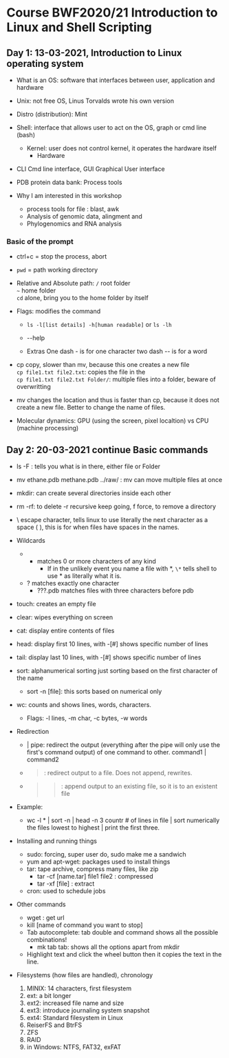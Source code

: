 # Course BWF2020/21 Introduction to Linux and Shell Scripting  

## Day 1: 13-03-2021, Introduction to Linux operating system
- What is an OS: software that interfaces between user, application and hardware
- Unix: not free OS, Linus Torvalds wrote his own version
- Distro (distribution): Mint
- Shell: interface that allows user to act on the OS, graph or cmd line (bash)
    - Kernel: user does not control kernel, it operates the hardware itself
      - Hardware
- CLI Cmd line interface, GUI Graphical User interface

- PDB protein data bank: Process tools

- Why I am interested in this workshop
  - process tools for file : blast, awk
  - Analysis of genomic data, alingment and
  - Phylogenomics and RNA analysis

### Basic of the prompt
- ctrl+c = stop the process, abort
- `pwd` = path working directory

- Relative and Absolute path:
  `/` root folder  
  `~` home folder  
  `cd` alone, bring you to the home folder by itself

- Flags: modifies the command  
  - `ls -l[list details] -h[human readable]` or `ls -lh`
  - --help

  - Extras
    One dash - is for one character
    two dash -- is for a word

- cp copy, slower than mv, because this one creates a new file  
  `cp file1.txt file2.txt`: copies the file in the   
  `cp file1.txt file2.txt Folder/`: multiple files into a folder, beware of overwritting  
- mv changes the location and thus is faster than cp, because it does not create a new file. Better to change the name of files.

- Molecular dynamics: GPU (using the screen, pixel localtion) vs CPU (machine processing)

## Day 2: 20-03-2021 continue Basic commands

- ls -F : tells you what is in there, either file or Folder
- mv ethane.pdb methane.pdb ../raw/ : mv can move multiple files at once
- mkdir: can create several directories inside each other
- rm -rf: to delete -r recursive keep going, f force, to remove a directory
- \ escape character, tells linux to use literally the next character as a space ( ), this is for when files have spaces in the names.

- Wildcards
  - * matches 0 or more characters of any kind
      - If in the unlikely event you name a file with *, `\*` tells shell to use * as literally what it is.
  - ? matches exactly one character
      - ???.pdb matches files with three characters before pdb

- touch: creates an empty file
- clear: wipes everything on screen
- cat: display entire contents of files
- head: display first 10 lines,  with -[#] shows specific number of lines   
- tail: display last 10 lines, with -[#] shows specific number of lines
- sort: alphanumerical sorting just sorting based on the first character of the name
  - sort -n [file]: this sorts based on numerical only
- wc: counts and shows lines, words, characters.
    - Flags: -l lines, -m char, -c bytes, -w words

- Redirection
  - | pipe: redirect the output (everything after the pipe will only use the first's command output) of one command to other.
      command1 | command2
  - > : redirect output to a file. Does not append, rewrites.
  - >>: append output to an existing file, so it is to an existent file

- Example:
  - wc -l * | sort -n | head -n 3
  countr # of lines in file | sort numerically the files lowest to highest | print the first three.

- Installing and running things
    - sudo: forcing, super user do, sudo make me a sandwich
    - yum and apt-wget: packages used to install things
    - tar: tape archive, compress many files, like zip
        - tar -cf [name.tar] file1 file2 : compressed
        - tar -xf [file] : extract    
    - cron: used to schedule jobs

- Other commands
  - wget : get url
  - kill [name of command you want to stop]
  - Tab autocomplete: tab double and command shows all the possible combinations!
      - mk tab tab: shows all the options apart from mkdir
  - Highlight text and click the wheel button then it copies the text in the line.

- Filesystems (how files are handled), chronology
  1. MINIX: 14 characters, first filesystem
  2. ext: a bit longer
  3. ext2: increased file name and size
  4. ext3: introduce journaling system snapshot
  5. ext4: Standard filesystem in Linux
  6. ReiserFS and BtrFS
  7. ZFS
  8. RAID
  9. in Windows: NTFS, FAT32, exFAT
